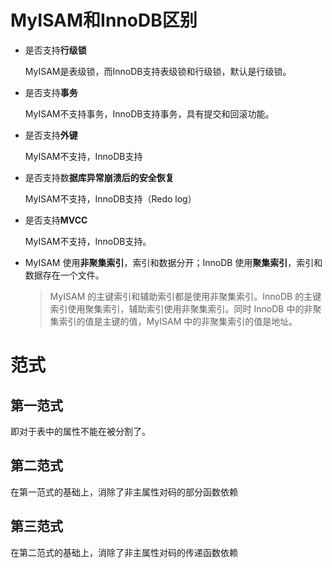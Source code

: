 # MyISAM和InnoDB区别

- 是否支持**行级锁**

  MyISAM是表级锁，而InnoDB支持表级锁和行级锁，默认是行级锁。

- 是否支持**事务**

  MyISAM不支持事务，InnoDB支持事务，具有提交和回滚功能。

- 是否支持**外键**

  MyISAM不支持，InnoDB支持

- 是否支持数**据库异常崩溃后的安全恢复**

  MyISAM不支持，InnoDB支持（Redo log）

- 是否支持**MVCC**

  MyISAM不支持，InnoDB支持。
  
- MyISAM 使用**非聚集索引**，索引和数据分开；InnoDB 使用**聚集索引**，索引和数据存在一个文件。

  > MyISAM 的主键索引和辅助索引都是使用非聚集索引。InnoDB 的主键索引使用聚集索引，辅助索引使用非聚集索引。同时 InnoDB 中的非聚集索引的值是主键的值，MyISAM 中的非聚集索引的值是地址。

# 范式

## 第一范式

即对于表中的属性不能在被分割了。

## 第二范式

在第一范式的基础上，消除了非主属性对码的部分函数依赖

## 第三范式

在第二范式的基础上，消除了非主属性对码的传递函数依赖